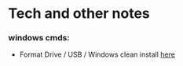 # Tech and other notes 

<h3>windows cmds:</h3>
 
 <ul>
 
  <li>
   
   Format Drive / USB / Windows clean install <a href="https://github.com/Aravindhyox/personal-tech-notes/blob/main/Clean%20formet%20windows.md">here</a> 
  
  </li>
  
 </ul>
